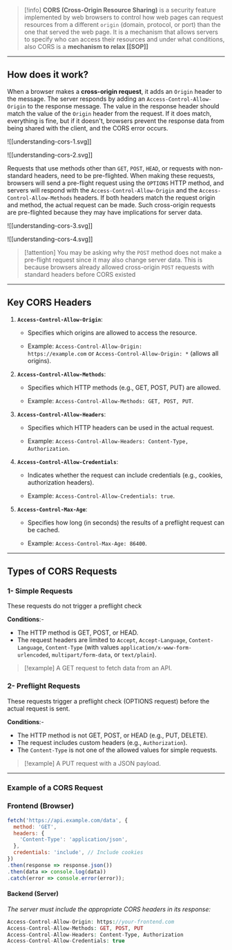 
> [!info]
> **CORS (Cross-Origin Resource Sharing)** is a security feature implemented by web browsers to control how web pages can request resources from a different `origin` (domain, protocol, or port) than the one that served the web page. It is a mechanism that allows servers to specify who can access their resources and under what conditions, also CORS is a **mechanism to relax [[SOP]]**

---
## **How does it work?**

When a browser makes a **cross-origin request**, it adds an `Origin` header to the message. The server responds by adding an `Access-Control-Allow-Origin` to the response message. The value in the response header should match the value of the `Origin` header from the request. If it does match, everything is fine, but if it doesn't, browsers prevent the response data from being shared with the client, and the CORS error occurs.

![[understanding-cors-1.svg]]

![[understanding-cors-2.svg]]


Requests that use methods other than `GET`, `POST`, `HEAD`, or requests with non-standard headers, need to be pre-flighted. When making these requests, browsers will send a pre-flight request using the `OPTIONS` HTTP method, and servers will respond with the `Access-Control-Allow-Origin` and the `Access-Control-Allow-Methods` headers. If both headers match the request origin and method, the actual request can be made. Such cross-origin requests are pre-flighted because they may have implications for server data.

![[understanding-cors-3.svg]]

![[understanding-cors-4.svg]]


> [!attention]
> You may be asking why the `POST` method does not make a pre-flight request since it may also change server data. This is because browsers already allowed cross-origin `POST` requests with standard headers before CORS existed

---

## **Key CORS Headers**

1. **`Access-Control-Allow-Origin`**:
    
    - Specifies which origins are allowed to access the resource.
        
    - Example: `Access-Control-Allow-Origin: https://example.com` or `Access-Control-Allow-Origin: *` (allows all origins).
        
2. **`Access-Control-Allow-Methods`**:
    
    - Specifies which HTTP methods (e.g., GET, POST, PUT) are allowed.
        
    - Example: `Access-Control-Allow-Methods: GET, POST, PUT`.
        
3. **`Access-Control-Allow-Headers`**:
    
    - Specifies which HTTP headers can be used in the actual request.
        
    - Example: `Access-Control-Allow-Headers: Content-Type, Authorization`.
        
4. **`Access-Control-Allow-Credentials`**:
    
    - Indicates whether the request can include credentials (e.g., cookies, authorization headers).
        
    - Example: `Access-Control-Allow-Credentials: true`.
        
5. **`Access-Control-Max-Age`**:
    
    - Specifies how long (in seconds) the results of a preflight request can be cached.
        
    - Example: `Access-Control-Max-Age: 86400`.

---

## **Types of CORS Requests**

### 1- Simple Requests

These requests do not trigger a preflight check

**Conditions**:-
- The HTTP method is GET, POST, or HEAD.
- The request headers are limited to `Accept`, `Accept-Language`, `Content-Language`, `Content-Type` (with values `application/x-www-form-urlencoded`, `multipart/form-data`, or `text/plain`).

> [!example]
> A GET request to fetch data from an API.


### 2- Preflight Requests

These requests trigger a preflight check (OPTIONS request) before the actual request is sent.

**Conditions**:-
- The HTTP method is not GET, POST, or HEAD (e.g., PUT, DELETE).
- The request includes custom headers (e.g., `Authorization`).
- The `Content-Type` is not one of the allowed values for simple requests.

> [!example]
> A PUT request with a JSON payload.

---

### **Example of a CORS Request**

###  Frontend (Browser)

``` js
fetch('https://api.example.com/data', {
  method: 'GET',
  headers: {
    'Content-Type': 'application/json',
  },
  credentials: 'include', // Include cookies
})
.then(response => response.json())
.then(data => console.log(data))
.catch(error => console.error(error));
```

#### **Backend (Server)**

*The server must include the appropriate CORS headers in its response:*

``` php
Access-Control-Allow-Origin: https://your-frontend.com
Access-Control-Allow-Methods: GET, POST, PUT
Access-Control-Allow-Headers: Content-Type, Authorization
Access-Control-Allow-Credentials: true
```

